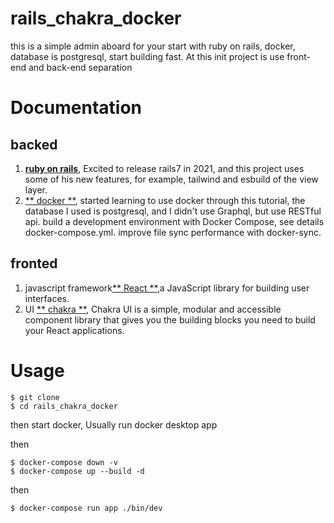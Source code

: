 # rails_chakra_docker

this is a simple admin aboard for your start with ruby on rails, docker, database is postgresql, start building fast.
At this init project is use front-end and back-end separation

# Documentation

 ## backed
1. [**ruby on rails**](https://rubyonrails.org/), Excited to release rails7 in 2021, and this project uses some of his new features, 
for example, tailwind and esbuild of the view layer.
2. [** docker **](https://www.docker.com/), started learning to use docker through this tutorial, the database I used is postgresql, 
and I didn't use Graphql, but use RESTful api. build a development environment with Docker Compose, see details docker-compose.yml. improve file sync performance with docker-sync.

## fronted
1. javascript framework[** React **](https://reactjs.org/),a JavaScript library for building user interfaces.
2. UI [** chakra **](https://chakra-ui.com/), Chakra UI is a simple, modular and accessible component library that gives you the building blocks you need to build your React applications.

# Usage

```
$ git clone 
$ cd rails_chakra_docker
```
then start docker, Usually run docker desktop app

then 

```
$ docker-compose down -v
$ docker-compose up --build -d
```
then 

```
$ docker-compose run app ./bin/dev
```


 

